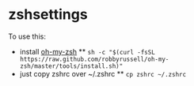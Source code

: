 # zshsettings
To use this: 
* install [oh-my-zsh](https://github.com/robbyrussell/oh-my-zsh) 
** `sh -c "$(curl -fsSL https://raw.github.com/robbyrussell/oh-my-zsh/master/tools/install.sh)"`
* just copy zshrc over ~/.zshrc
** `cp zshrc ~/.zshrc`

